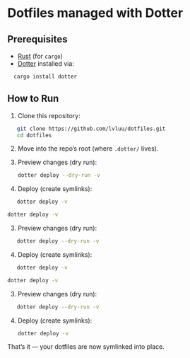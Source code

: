 
# Dotfiles managed with Dotter

## Prerequisites
- [Rust](https://www.rust-lang.org/tools/install) (for `cargo`)
- [Dotter](https://github.com/SuperCuber/dotter) installed via:

```bash
  cargo install dotter
```

## How to Run

1. Clone this repository:

```bash
   git clone https://github.com/lvluu/dotfiles.git
   cd dotfiles
   ```
2. Move into the repo’s root (where `.dotter/` lives).
3. Preview changes (dry run):

   ```bash
   dotter deploy --dry-run -v
   ```
4. Deploy (create symlinks):

```bash
   dotter deploy -v
   ```

   ```bash
   dotter deploy -v
   ```
3. Preview changes (dry run):

```bash
   dotter deploy --dry-run -v
   ```
4. Deploy (create symlinks):

```bash
   dotter deploy -v
   ```

   ```bash
   dotter deploy -v
   ```
3. Preview changes (dry run):

```bash
   dotter deploy --dry-run -v
   ```
4. Deploy (create symlinks):

   ```bash
   dotter deploy -v
   ```

That’s it — your dotfiles are now symlinked into place.

